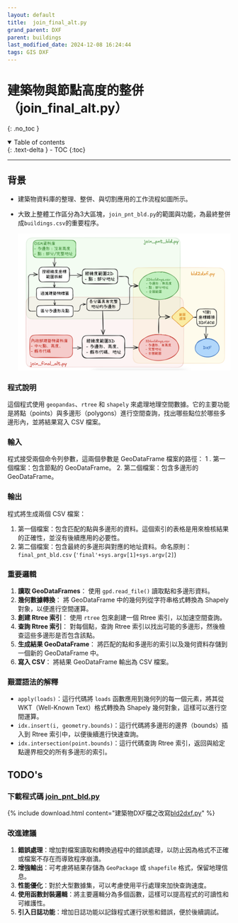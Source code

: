 ```yaml
---
layout: default
title:  join_final_alt.py
grand_parent: DXF
parent: buildings
last_modified_date: 2024-12-08 16:24:44
tags: GIS DXF
---
```


# 建築物與節點高度的整併（join_final_alt.py）

{: .no_toc }

<details open markdown="block">
  <summary>
    Table of contents
  </summary>
  {: .text-delta }
- TOC
{:toc}
</details>

---

## 背景

- 建築物資料庫的整理、整併、與切割應用的工作流程如圖所示。
- 大致上整體工作區分為3大區塊，`join_pnt_bld.py`的範圍與功能，為最終整併成`buildings.csv`的重要程序。

  ![alt text](./pngs/image-1.png)

### 程式說明

這個程式使用 `geopandas`、`rtree` 和 `shapely` 來處理地理空間數據。它的主要功能是將點（points）與多邊形（polygons）進行空間查詢，找出哪些點位於哪些多邊形內，並將結果寫入 CSV 檔案。

### 輸入

程式接受兩個命令列參數，這兩個參數是 GeoDataFrame 檔案的路徑：
1
. 第一個檔案：包含節點的 GeoDataFrame。
2. 第二個檔案：包含多邊形的 GeoDataFrame。

### 輸出

程式將生成兩個 CSV 檔案：

1. 第一個檔案：包含匹配的點與多邊形的資料。這個索引的表格是用來檢核結果的正確性，並沒有後續應用的必要性。
2. 第二個檔案：包含最終的多邊形與對應的地址資料。命名原則：`final_pnt_bld.csv` (`'final'+sys.argv[1]+sys.argv[2]`)

### 重要邏輯

1. **讀取 GeoDataFrames**：
   使用 `gpd.read_file()` 讀取點和多邊形資料。
2. **幾何數據轉換**：
   將 GeoDataFrame 中的幾何列從字符串格式轉換為 Shapely 對象，以便進行空間運算。
3. **創建 Rtree 索引**：
   使用 `rtree` 包來創建一個 Rtree 索引，以加速空間查詢。
4. **查詢 Rtree 索引**：
   對每個點，查詢 Rtree 索引以找出可能的多邊形，然後檢查這些多邊形是否包含該點。
5. **生成結果 GeoDataFrame**：
   將匹配的點和多邊形的索引以及幾何資料存儲到一個新的 GeoDataFrame 中。
6. **寫入 CSV**：
   將結果 GeoDataFrame 輸出為 CSV 檔案。

### 艱澀語法的解釋

- `apply(loads)`：這行代碼將 `loads` 函數應用到幾何列的每一個元素，將其從 WKT（Well-Known Text）格式轉換為 Shapely 幾何對象，這樣可以進行空間運算。  
- `idx.insert(i, geometry.bounds)`：這行代碼將多邊形的邊界（bounds）插入到 Rtree 索引中，以便後續進行快速查詢。
- `idx.intersection(point.bounds)`：這行代碼查詢 Rtree 索引，返回與給定點邊界相交的所有多邊形的索引。

## TODO's

### 下載程式碼 [join_pnt_bld.py](./pys/join_pnt_bld.py)

{% include download.html content="建築物DXF檔之改寫[bld2dxf.py](./pys/join_pnt_bld.py)" %}

### 改進建議

1. **錯誤處理**：增加對檔案讀取和轉換過程中的錯誤處理，以防止因為格式不正確或檔案不存在而導致程序崩潰。
2. **增強輸出**：可考慮將結果存儲為 `GeoPackage` 或 `shapefile` 格式，保留地理信息。
3. **性能優化**：對於大型數據集，可以考慮使用平行處理來加快查詢速度。
4. **使用函數封裝邏輯**：將主要邏輯分為多個函數，這樣可以提高程式的可讀性和可維護性。
5. **引入日誌功能**：增加日誌功能以記錄程式運行狀態和錯誤，便於後續調試。
